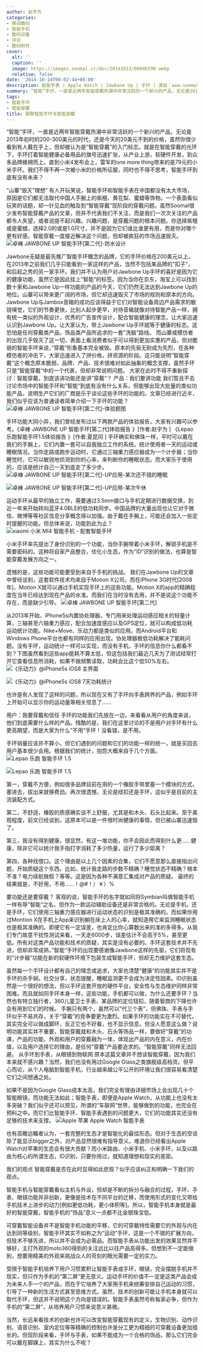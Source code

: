 ```yaml
---
author: 赵宇为
categories:
- 移动数码
- 智能手机
- 数码设备
- 评论
- 数码附件
cover:
  alt: ''
  caption: ''
  image: https://images.soomal.cc/doc/20141013/00046590.webp
  relative: false
date: '2014-10-14T00:02:44+08:00'
description: 智能手表 | Apple Watch | Jawbone Up | 手环 | 源自：www.soomal.com | 版权：原创 |  平均/总评分：08.71/122
summary: “智能”手环，一直是近两年智能穿戴热潮中非常活跃的一个新兴的产品，无论是2013年初时的200-300美元的时代，还是今天的20美元不到的价格，虽然你很少看到有人戴在手上，但却被认为是“智能穿戴”的入门标志。就是在智能穿戴的光环下，手环打着智能健康必备用品的旗号迅速扩张
tags:
- 智能手环
- 智能穿戴
title: 聊聊智能手环与智能穿戴
---
```


“智能”手环，一直是近两年智能穿戴热潮中非常活跃的一个新兴的产品，无论是2013年初时的200-300美元的时代，还是今天的20美元不到的价格，虽然你很少看到有人戴在手上，但却被认为是“智能穿戴”的入门标志。就是在智能穿戴的光环下，手环打着智能健康必备用品的旗号迅速扩张，从产业上游，软硬件开发，到众多品牌蜂拥而上。直到小米4发布会上，雷军的one more thing带来的是79元的小米手环。我们不得不再一次被小米的价格所征服，同时也不得不思考，智能手环到底有没有未来？

”山寨“毁灭”理想“
有人开玩笑说，智能手环和智能手表在中国都没有太大市场，原因是它们都无法取代中国人手腕上的紫檀、黄花梨、蜜蜡等饰物。一个表面看似玩笑的话题，却一针见血的触及到“智能穿戴”现阶段的穿戴问题。虽然Soomal很少发布智能穿戴产品的文章，但并不代表我们不关注，而是我们一次次关注的产品都令人失望，或者说提不起兴趣。兴趣问题，是穿戴问题的根本问题。你选择紫檀或是蜜蜡，选择2.0的或是1.0尺寸，并不是因为它们谁比谁更有用，而是你对哪个更有好感。智能穿戴一度接近解决这个问题，但却被疯狂的市场迅速毁灭。
![卓棒 JAWBONE UP 智能手环[第二代]-防水设计](https://images.soomal.cc/doc/20130617/00032214.webp)




Jawbone无疑是最先推广智能手环概念的品牌，它的手环价格在200美元以上，在2013年之前我们几乎只能看到一家这样的产品，当然不包括某品牌的”扣子“，和后起之秀的另一家手环。我们并不认为用户对Jawbone Up手环的喜好是因为它的健康功能，虽然它是因此挂上”智能“的标签。因为当你在京东，淘宝上可以找到数十家和Jawbone Up一样功能的产品的今天，它们仍然无法达到Jawbone Up的地位。山寨可以带来更广阔的市场，但它却迅速毁灭了市场的规则和原本的方向。
Jawbone Up与Jambox音箱的成功应该得益于它们对智能设备周边产品需求的敏锐嗅觉，它们的节奏更快，比别人起步更早，对待音箱就像对待智能产品一样，拥有统一类似的外观设计，优秀的广告宣传设计，配合智能健康的理念，让大家迅速认识到Jawbone Up。让大家认为，带上Jawbone Up手环就等于健康的标志。这恐怕是任何穿戴类产品，饰品类产品所追求的一套”洗脑“路线。
而山寨或模仿者的出现几乎毁灭了这一切，表面上看消费者似乎可以得到更加实惠的产品，但对脆弱的智能手环来说，”穿戴“形象基本完全被毁。原本的先驱无耐成为先烈，在各种模仿者的冲击下，大家迅速进入了拼价格，拼资源的阶段。这只能说明”智能穿戴“这个概念原本脆弱，品牌、产品、技术很难对如此抽象的概念支撑，虽然手环只是”智能穿戴“中的一个代表，但却非常说明问题。
大家在此时不得不重新探讨：智能穿戴，到底该讲功能还是讲”穿戴“？
产品：我们要讲功能
我们暂且不去讨论市场中的智能手环和”智能“到底有没有什么关系，但能够出现大批量的类似功能产品，说明生产它们的厂商是乐于谈论这些手环的功能的。文章已经进行近半，我们似乎应该为普通读者简单介绍一下手环的功能？
![卓棒 JAWBONE UP 智能手环[第二代]-体验题图](https://images.soomal.cc/doc/20130621/00032414.webp)




手环功能大同小异，我们曾经发布过以下两款产品的体验报告，大家有兴趣可以参考。《卓棒 JAWBONE UP 智能手环[第二代]体验报告 》[作者:赵宇为 ]
《Lepao 乐跑智能手环1.5体验报告 》[作者:夏昆冈 ]
手环确实和佛珠一样，平时可以戴在我们的手腕上，它们内置一套可以自我独立工作的系统。统计使用者一天的运动或睡眠情况。当你走路或跑步运动时，它通过三轴重力感应器成为一个计步器；当你睡觉时，它可以敏锐地侦测到你的心率，来判断你的睡眠状态。而大家乐于使用的，应该是统计自己一天到底走了多少步。
![卓棒 JAWBONE UP 智能手环[第二代]-UP应用-某次还不错的睡眠](https://images.soomal.cc/doc/20130621/00032409_01.webp)




![卓棒 JAWBONE UP 智能手环[第二代]-UP应用-某次午休](https://images.soomal.cc/doc/20130621/00032412_01.webp)




运动手环从最早的独立工作，需要通过3.5mm接口与手机定期进行数据交换，到近一年来开始转向蓝牙4.0BLE的低功耗同步。中国品牌的大量出现也让它对于微信、微博等等社区信息分享概念得以加强。由于戴在手腕上，可能还会加入一些定时提醒的功能。但总体来说，功能到此为止？
![xiaomi 小米 MI4 智能手机 - 配套智能手环](https://images.soomal.cc/doc/20140723/00044373.webp)




小米手环率先提出了身份识别的一个功能，当你手腕带着小米手环，解锁手机是不需要密码的。这种将自家产品整合，优化小生态，作为”ID“识别的做法，也算是智能穿戴发展方向之一。

遗憾的是，这些功能可能要受到来自于手机的挑战。
我们在Jawbone Up的文章中曾经谈到，这套软件技术均来自于Motion X公司，而在iPhone 3G时代[2008年]，Motion X就可以通过手机实现手环上的这些功能。Motion X的app的精确程度在当年已经达到现在产品的水准。而我们在当时没有去用，并不是说这个功能不存在，而是缺少引导。
![卓棒 JAWBONE UP 智能手环[第二代]](https://images.soomal.cc/doc/20130617/00032200.webp)




从2013年开始，iPhone5s内置协处理器，专门用来处理运动感应相关的轻量计算，三轴甚至六轴重力感应，配合加速度感应以及GPS定位，就可以构成低功耗运动统计功能。Nike+Move、乐动力都是类似的应用。而Android平台和Windows Phone平台也都有同样的应用出现。协处理器极低功耗解决了能耗问题。没有手环，运动统计一样可以实现，而没有手机，手环的信息你什么都看不到？下图虽然看到这些app能耗不算太低，但这包括我们最近几天为了测试经常打开它查看信息所消耗，如果不做频繁读取，功耗会比这个低50%左右。
![《乐动力》@iPhone5s iOS8 主界面](https://images.soomal.cc/doc/20141013/00046589_01.webp)




![《乐动力》@iPhone5s iOS8 7天功耗统计](https://images.soomal.cc/doc/20141013/00046588_01.webp)




也许是有人发现了这样的问题，所以现在又有了手环向手表跨界的产品，例如手环上开始可以显示你的运动量等相关信息了……

用户：我要穿戴和信任
手环的功能我们先放在一边，来看看从用户的角度来说，他们到底需要什么样的产品。残酷的是，我们在这里讨论的不是用户对手环有什么更高期望，而是大家为什么”不用“手环！没看错，是不用。

手环销量应该并不算小，但它们遇到的问题和它们的功能一样的统一，就是买回去用户基本很少会用。根据我们的统计，抱怨大概来自于几个方面。
![Lepao 乐跑 智能手环 1.5](https://images.soomal.cc/doc/20140517/00042574_01.webp)




![Lepao 乐跑 智能手环 1.5](https://images.soomal.cc/doc/20140517/00042564_01.webp)




第一，穿戴不方便，例如很多品牌目前在用的一个橡胶手带里塞一个模块的方式，塞进去，拔出来就够费劲。再次很遗憾，无论是纽扣还是手环，这似乎是目前的主流装配方式。

第二，不舒适，橡胶的质感确实谈不上舒服，尤其是和木头、石头比起来。至于美观程度，前文已经谈到，这原本可以是一件很时尚健康的事情，但已被山寨迅速毁了。

第三，我没有得到健康。很显然，有这一堆功能，你不会因此而得到什么更……健康，除非它可以统计我手指打字消耗了多少热量，运行了多少距离？

第四，各种找借口。这个理由是以上几个因素的合集，它们不愿意那么直接指出问题，开始质疑这个东西。比如，统计我走路的步数不精确？睡觉状态不精确？根本不准？电力续航做假？等等。这是因为各种不满意汇集成对产品的质疑。
最终的结果就是，不好用，不用……！@#！）￥）%

要功能还是要穿戴？
客观的说，智能手环的名字就如同将Symbian叫做智能手机一样有辱”智能“之名，但作为一款运动辅助设备还是非常合格的。无论是手机，还是手环，它们使用三轴重力感应器进行运动状态的识别是极其准确的。而如果你用过Montion X在手机上App来识别躺在床上人的心率，就知道用它来监测睡眠状态也是极其准确的。即便它有一定误差，也肯定比你心算数出来的准的多得多。从我们专门故意干扰性测试来看，一天走6000步，误差估计不会高于5%，甚至更低。所有对这类产品功能和技术的质疑，其实是没有必要的。手环这套技术并不先进，但却非常成熟，”智能“手环的出现要感谢像Jawbone这样的先驱，它们将现有的”计步器“功能在新的软硬件环境下包装生成智能手环，但却无力维护这套生态。

虽然每一个手环设计都有自己的理念或追求，大家也清楚”健康“的功能其实并不是手环的杀手锏。社交分享，状态提醒，睡眠监测更不会成为决定性因素。ID识别虽然是一个很好的想法，但以手环这套开放的硬件平台，安全性与生态维护同样非常困难。而且就如同手环本身一样，这些功能，手机都可以做，为什么还要手环？当然也有特立独行者，360儿童卫士手表，某品牌的定位钮扣，随着智商的下降也许会有用到它们的时候。
手腕只有两个，虽然可以”代三个表”，但佛珠、手表与手环似乎不易共存，关于“穿戴”的竞争要更为激烈。如果手环的功能实在不可替代，其实完全可以做成脚环，反正它也不好看，也不显示信息。但没人愿意这么做？说明功能其实并不重要，智能穿戴就和木头、石头等饰品一样，要做好“穿戴”的功课，产品的功能、外观和用户的穿戴融为一体，体现出产品的内在意义，内在价值，以及用户选择它的理由，是任何“穿戴”产品要追求的。“智能穿戴”同样无法回避。
从手环到手表，从眼镜到物联网
原本这篇文章并不想谈智能穿戴，因为我们本来就不感兴趣？当然，我们也没有用过Google Glass之类旗舰级高档货。但平心而论，从个人电脑到智能手机，行业越来越公平公开的环境让我们很容易看清楚它们之间想通之处。

如果不是因为Google Glass成本太高，我们完全有理由详细市场上会出现几十个智能眼镜，而功能无法如此；智能手表，即便是Apple Watch，从功能上也没有太多突破？我们似乎还可以预见，所谓的“车联网”世界，能够做到的功能，也完全在预料之中。而它们比智能手环、智能手表遇到的问题更大，它们的功能其实还没有足够的技术来支撑。
![Apple 苹果 Apple Watch 智能手表](https://images.soomal.cc/doc/20141013/00046587.webp)




也有高瞻远瞩者认为，一套完整的生态才是智能化的最佳形态。但对于生态的空谈除了能显示bigger之外，对产品显然很难有指导意义。难道你已经看出Apple Watch对苹果的生态会有很大贡献？而小米路由、小米手机、小米手环，以及以路由为核心的所谓生态，ID识别，只要你用过，就知道理想和现实的差距。

我们的观点
智能穿戴是否在此时显得如此悲观？似乎应该纠正和明确一下我们的观点。

智能手机与智能穿戴看似主机与外设，但却是不断的拆分与融合的过程，手环、手表、眼镜功能并非创新，更像是技术在不同平台的迁移，而使用形式的变化又带给手机技术上进步的动力[例如更低功耗，更小体积等]。所以，智能手机本身就是最好的智能穿戴，智能手机的“饰品”意义一点都不比金银珠宝低。

可穿戴智能设备并不是智能手机功能的平移，它的可穿戴特性需要它的外观与内在达到同等级别，智能手环其实不如称之为“运动”手环，这是一个不错的扩展方向，但技术不够先进，所以并不会成为必需品。而智能手表从功能出发的效果显然并不够好，主打外观的moto360得到的关注远比以往产品高得多。但想到不一定能做到，想要用精美的外观来挑战众人的苛刻的眼光需要一定的实力。

受限于智能手机培养下用户习惯累积让智能手表或手环，眼镜，完全摆脱手机并不现实，但只作为手机的“第二屏”更无意义。运动手环的价值不一定是这类产品会成为未来人手一个的产品，而在于它培养了大家用手机来统筹安排自己运动的习惯，引导了一种新的生活方式甚至思维方式。虽然，技术的创新可能让手机本身就可以取代手环，但这并不说明这个方向是错误的。智能手表虽然号称每家必争，但作为手机的“第二屏”，从培养用户习惯来说意义甚微。

当然，长远来看技术的创新也许可以改变智能穿戴现有的定义，生物识别、动作识别、语音识别、室内定位等等精确的控制也许是分工更为精细的可穿戴设备更加擅长的。但现阶段来看，手环与手表，如果不能成为一个合格的饰品，那么它们完全可以戴在脚踝上，其实为什么不呢？